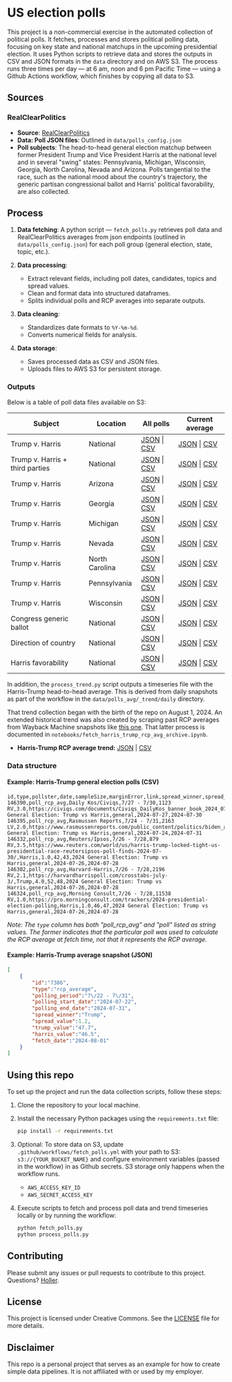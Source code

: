 
# US election polls

This project is a non-commercial exercise in the automated collection of political polls. It fetches, processes and stores political polling data, focusing on key state and national matchups in the upcoming presidential election. It uses Python scripts to retrieve data and stores the outputs in CSV and JSON formats in the `data` directory and on AWS S3. The process runs three times per day — at 6 am, noon and 6 pm Pacific Time — using a Github Actions workflow, which finishes by copying all data to S3. 

## Sources

### RealClearPolitics

- **Source**: [RealClearPolitics](https://www.realclearpolitics.com/)
- **Data: Poll JSON files**: Outlined in `data/polls_config.json`
- **Poll subjects**: The head-to-head general election matchup between former President Trump and Vice President Harris at the national level and in several "swing" states: Pennsylvania, Michigan, Wisconsin, Georgia, North Carolina, Nevada and Arizona. Polls tangential to the race, such as the national mood about the country's trajectory, the generic partisan congressional ballot and Harris' political favorability, are also collected. 

## Process

1. **Data fetching**: A python script — `fetch_polls.py` retrieves poll data and RealClearPolitics averages from json endpoints (outlined in `data/polls_config.json`) for each poll group (general election, state, topic, etc.). 

2. **Data processing**: 
    - Extract relevant fields, including poll dates, candidates, topics and spread values.
    - Clean and format data into structured dataframes.
    - Splits individual polls and RCP averages into separate outputs.

3. **Data cleaning**:
    - Standardizes date formats to `%Y-%m-%d`.
    - Converts numerical fields for analysis.

4. **Data storage**:
    - Saves processed data as CSV and JSON files.
    - Uploads files to AWS S3 for persistent storage.

### Outputs

Below is a table of poll data files available on S3:

| Subject                         | Location       | All polls                                                                | Current average                                                         |
|---------------------------------|----------------|----------------------------------------------------------------------------------------|---------------------------------------------------------------------------------------|
| Trump v. Harris                 | National       | [JSON](https://stilesdata.com/polling/harris_trump/polls/general.json) \| [CSV](https://stilesdata.com/polling/harris_trump/polls/general.csv)         | [JSON](https://stilesdata.com/polling/harris_trump/polls_avg/general.json) \| [CSV](https://stilesdata.com/polling/harris_trump/polls_avg/general.csv)         |
| Trump v. Harris + third parties | National       | [JSON](https://stilesdata.com/polling/harris_trump/polls/general_third_parties.json) \| [CSV](https://stilesdata.com/polling/harris_trump/polls/general_third_parties.csv) | [JSON](https://stilesdata.com/polling/harris_trump/polls_avg/general_third_parties.json) \| [CSV](https://stilesdata.com/polling/harris_trump/polls_avg/general_third_parties.csv) |
| Trump v. Harris                 | Arizona        | [JSON](https://stilesdata.com/polling/harris_trump/polls/arizona.json) \| [CSV](https://stilesdata.com/polling/harris_trump/polls/arizona.csv)         | [JSON](https://stilesdata.com/polling/harris_trump/polls_avg/arizona.json) \| [CSV](https://stilesdata.com/polling/harris_trump/polls_avg/arizona.csv)         |
| Trump v. Harris                 | Georgia        | [JSON](https://stilesdata.com/polling/harris_trump/polls/georgia.json) \| [CSV](https://stilesdata.com/polling/harris_trump/polls/georgia.csv)         | [JSON](https://stilesdata.com/polling/harris_trump/polls_avg/georgia.json) \| [CSV](https://stilesdata.com/polling/harris_trump/polls_avg/georgia.csv)         |
| Trump v. Harris                 | Michigan       | [JSON](https://stilesdata.com/polling/harris_trump/polls/michigan.json) \| [CSV](https://stilesdata.com/polling/harris_trump/polls/michigan.csv)       | [JSON](https://stilesdata.com/polling/harris_trump/polls_avg/michigan.json) \| [CSV](https://stilesdata.com/polling/harris_trump/polls_avg/michigan.csv)       |
| Trump v. Harris                 | Nevada         | [JSON](https://stilesdata.com/polling/harris_trump/polls/nevada.json) \| [CSV](https://stilesdata.com/polling/harris_trump/polls/nevada.csv)           | [JSON](https://stilesdata.com/polling/harris_trump/polls_avg/nevada.json) \| [CSV](https://stilesdata.com/polling/harris_trump/polls_avg/nevada.csv)           |
| Trump v. Harris                 | North Carolina | [JSON](https://stilesdata.com/polling/harris_trump/polls/north_carolina.json) \| [CSV](https://stilesdata.com/polling/harris_trump/polls/north_carolina.csv) | [JSON](https://stilesdata.com/polling/harris_trump/polls_avg/north_carolina.json) \| [CSV](https://stilesdata.com/polling/harris_trump/polls_avg/north_carolina.csv) |
| Trump v. Harris                 | Pennsylvania   | [JSON](https://stilesdata.com/polling/harris_trump/polls/pennsylvania.json) \| [CSV](https://stilesdata.com/polling/harris_trump/polls/pennsylvania.csv) | [JSON](https://stilesdata.com/polling/harris_trump/polls_avg/pennsylvania.json) \| [CSV](https://stilesdata.com/polling/harris_trump/polls_avg/pennsylvania.csv) |
| Trump v. Harris                 | Wisconsin      | [JSON](https://stilesdata.com/polling/harris_trump/polls/wisconsin.json) \| [CSV](https://stilesdata.com/polling/harris_trump/polls/wisconsin.csv)     | [JSON](https://stilesdata.com/polling/harris_trump/polls_avg/wisconsin.json) \| [CSV](https://stilesdata.com/polling/harris_trump/polls_avg/wisconsin.csv)     |
| Congress generic ballot         | National       | [JSON](https://stilesdata.com/polling/harris_trump/polls/congress_generic.json) \| [CSV](https://stilesdata.com/polling/harris_trump/polls/congress_generic.csv) | [JSON](https://stilesdata.com/polling/harris_trump/polls_avg/congress_generic.json) \| [CSV](https://stilesdata.com/polling/harris_trump/polls_avg/congress_generic.csv) |
| Direction of country            | National       | [JSON](https://stilesdata.com/polling/harris_trump/polls/country_direction.json) \| [CSV](https://stilesdata.com/polling/harris_trump/polls/country_direction.csv) | [JSON](https://stilesdata.com/polling/harris_trump/polls_avg/country_direction.json) \| [CSV](https://stilesdata.com/polling/harris_trump/polls_avg/country_direction.csv) |
| Harris favorability             | National       | [JSON](https://stilesdata.com/polling/harris_trump/polls/harris_favorability.json) \| [CSV](https://stilesdata.com/polling/harris_trump/polls/harris_favorability.csv) | [JSON](https://stilesdata.com/polling/harris_trump/polls_avg/harris_favorability.json) \| [CSV](https://stilesdata.com/polling/harris_trump/polls_avg/harris_favorability.csv) |

In addition, the `process_trend.py` script outputs a timeseries file with the Harris-Trump head-to-head average. This is derived from daily snapshots as part of the workflow in the `data/polls_avg/_trend/daily` directory. 

That trend collection began with the birth of the repo on August 1, 2024. An extended historical trend was also created by scraping past RCP averages from Wayback Machine snapshots like [this one](https://web.archive.org/web/20240221200133/https://www.realclearpolling.com/polls/president/general/2024/trump-vs-harris). That latter process is documented in `notebooks/fetch_harris_trump_rcp_avg_archive.ipynb`. 

- **Harris-Trump RCP average trend:** [JSON](https://stilesdata.com/polling/harris_trump/polls_avg/_trend/harris_trump_trend.json) | [CSV](https://stilesdata.com/polling/harris_trump/polls_avg/_trend/harris_trump_trend.csv)

### Data structure

#### Example: Harris-Trump general election polls (CSV)
```csv
id,type,pollster,date,sampleSize,marginError,link,spread_winner,spread_value,trump_value,harris_value,name,slug,polling_start_date,polling_end_date
146390,poll_rcp_avg,Daily Kos/Civiqs,7/27 - 7/30,1123 RV,3.0,https://civiqs.com/documents/Civiqs_DailyKos_banner_book_2024_07_7knl31.pdf,Harris,4.0,45,49,2024 General Election: Trump vs Harris,general,2024-07-27,2024-07-30
146395,poll_rcp_avg,Rasmussen Reports,7/24 - 7/31,2163 LV,2.0,https://www.rasmussenreports.com/public_content/politics/biden_administration/election_2024_trump_49_harris_44,Trump,5.0,49,44,2024 General Election: Trump vs Harris,general,2024-07-24,2024-07-31
146332,poll_rcp_avg,Reuters/Ipsos,7/26 - 7/28,879 RV,3.5,https://www.reuters.com/world/us/harris-trump-locked-tight-us-presidential-race-reutersipsos-poll-finds-2024-07-30/,Harris,1.0,42,43,2024 General Election: Trump vs Harris,general,2024-07-26,2024-07-28
146302,poll_rcp_avg,Harvard-Harris,7/26 - 7/28,2196 RV,2.1,https://harvardharrispoll.com/crosstabs-july-3/,Trump,4.0,52,48,2024 General Election: Trump vs Harris,general,2024-07-26,2024-07-28
146324,poll_rcp_avg,Morning Consult,7/26 - 7/28,11538 RV,1.0,https://pro.morningconsult.com/trackers/2024-presidential-election-polling,Harris,1.0,46,47,2024 General Election: Trump vs Harris,general,2024-07-26,2024-07-28
```
*Note: The `type` column has both "poll_rcp_avg" and "poll" listed as string values. The former indicates that the particular poll was used to calculate the RCP average at fetch time, not that it represents the RCP average.*

#### Example: Harris-Trump average snapshot (JSON)
```json
[
    {
        "id":"7386",
        "type":"rcp_average",
        "polling_period":"7\/22 - 7\/31",
        "polling_start_date":"2024-07-22",
        "polling_end_date":"2024-07-31",
        "spread_winner":"Trump",
        "spread_value":1.2,
        "trump_value":"47.7",
        "harris_value":"46.5",
        "fetch_date":"2024-08-01"
    }
]
```

## Using this repo

To set up the project and run the data collection scripts, follow these steps:

1. Clone the repository to your local machine.

2. Install the necessary Python packages using the `requirements.txt` file:
   ```bash
   pip install -r requirements.txt
   ```

3. Optional: To store data on S3, update `.github/workflows/fetch_polls.yml` with your path to S3: `s3://{YOUR_BUCKET_NAME}` and configure environment variables (passed in the workflow) in as Github secrets. S3 storage only happens when the workflow runs.
   - `AWS_ACCESS_KEY_ID`
   - `AWS_SECRET_ACCESS_KEY`

4. Execute scripts to fetch and process poll data and trend timeseries locally or by running the workflow:
   ```bash
   python fetch_polls.py
   python process_polls.py
   ```

## Contributing

Please submit any issues or pull requests to contribute to this project. Questions? [Holler](mailto:mattstiles@gmail.com).

## License

This project is licensed under Creative Commons. See the [LICENSE](LICENSE) file for more details.

## Disclaimer

This repo is a personal project that serves as an example for how to create simple data pipelines. It is not affiliated with or used by my employer.